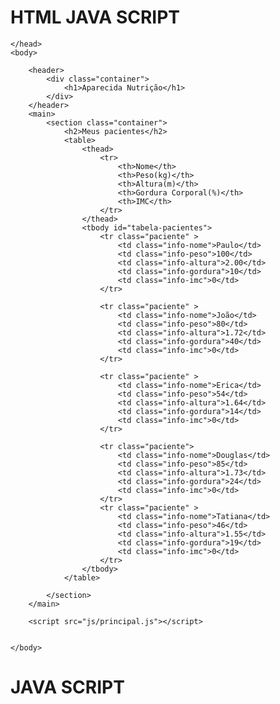 # HTML JAVA SCRIPT #

<!DOCTYPE html>
<html lang="pt-br">
	<head>
		<meta charset="UTF-8">
		<title>Aparecida Nutrição</title>
		<link rel="icon" href="favicon.ico" type="image/x-icon">
		<link rel="stylesheet" type="text/css" href="css/reset.css">
		<link rel="stylesheet" type="text/css" href="css/index.css">

	</head>
	<body>

		<header>
			<div class="container">
				<h1>Aparecida Nutrição</h1>
			</div>
		</header>
		<main>
			<section class="container">
				<h2>Meus pacientes</h2>
				<table>
					<thead>
						<tr>
							<th>Nome</th>
							<th>Peso(kg)</th>
							<th>Altura(m)</th>
							<th>Gordura Corporal(%)</th>
							<th>IMC</th>
						</tr>
					</thead>
					<tbody id="tabela-pacientes">
						<tr class="paciente" >
							<td class="info-nome">Paulo</td>
							<td class="info-peso">100</td>
							<td class="info-altura">2.00</td>
							<td class="info-gordura">10</td>
							<td class="info-imc">0</td>
						</tr>

						<tr class="paciente" >
							<td class="info-nome">João</td>
							<td class="info-peso">80</td>
							<td class="info-altura">1.72</td>
							<td class="info-gordura">40</td>
							<td class="info-imc">0</td>
						</tr>

						<tr class="paciente" >
							<td class="info-nome">Erica</td>
							<td class="info-peso">54</td>
							<td class="info-altura">1.64</td>
							<td class="info-gordura">14</td>
							<td class="info-imc">0</td>
						</tr>

						<tr class="paciente">
							<td class="info-nome">Douglas</td>
							<td class="info-peso">85</td>
							<td class="info-altura">1.73</td>
							<td class="info-gordura">24</td>
							<td class="info-imc">0</td>
						</tr>
						<tr class="paciente" >
							<td class="info-nome">Tatiana</td>
							<td class="info-peso">46</td>
							<td class="info-altura">1.55</td>
							<td class="info-gordura">19</td>
							<td class="info-imc">0</td>
						</tr>
					</tbody>
				</table>

			</section>
		</main>
 		
 		<script src="js/principal.js"></script>


	</body>
</html>


# JAVA SCRIPT #
